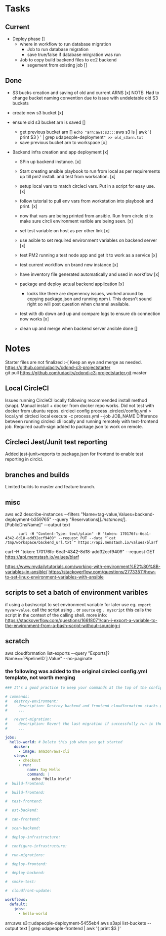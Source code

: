 # Tasks

## Current

- Deploy phase []
  - where in workflow to run database migration
    - Job to run database migration
    - save true/false if database mirgration was run
  - Job to copy build backend files to ec2 backend 
    - segement from existing job []



## Done

 - S3 bucks creation and saving of old and current ARNS [x]
    NOTE: Had to change bucket naming convention due to issue with undeletable old S3 buckets
  - create new s3 bucket [x]
  - ensure old s3 bucket arn is saved []    
      - get previous bucket arn []
          `echo "arn:aws:s3:::`aws s3 ls | awk '{ print $3 } ' | grep udapeople-deployment`" >> old_s3arn.txt`
      - save previous bucket arn to workspace [x]

- Backend infra creation and app deployment [x]
    - SPin up backend instance. [x]
    - Start creating ansible playbook to run from local as per requirements up till pm2 install. and test from worksation. [x]
    - setup local vars to match circleci vars. Put in a script for easy use. [x]
    - follow tutorial to pull env vars from workstation into playbook and print. [x]
    - now that vars are being printed from ansible. Run from circle ci to make sure circli environment varible are being seen. [x]
    - set test variable on host as per other link [x]
    - use asible to set required environment variables on backend server [x]
    - test PM2 running a test node app and get it to work as a service [x]
    - test current workflow on brand new instance [x]
    - have inventory file generated automatically and used in workflow [x]
    
    - package and deploy actual backend application [x]
        - looks like there are depenency issues, worked around by copying package.json and running npm i. This doesn't sound right so will post question 
        when channel available. 
    - test with db down and up and compare logs to ensure db connection now works [x]
    - clean up and merge when backend server ansible done []



# Notes

Starter files are not finalized :-( Keep an eye and merge as needed.   
https://github.com/udacity/cdond-c3-projectstarter  
git pull https://github.com/udacity/cdond-c3-projectstarter.git master

## Local CircleCI

Issues running CircleCI locally following recommended install method (snap).
Manual install + docker from docker repo works. Did not test with docker from ubuntu repos.
circleci config process .circleci/config.yml > local.yml
circleci local execute -c process.yml --job JOB_NAME
Difference between running circleci cli locally and running remotely with test-frontend job. Required oauth-sign added to package.json to work on remote.

## Circleci Jest/Junit test reporting

Added jest-junit+reports to package.json for frontend to enable test reporting in circlci.

## branches and builds
Limited builds to master and feature branch. 

## misc
aws ec2 describe-instances --filters "Name=tag-value,Values=backend-deployment-b359765" --query "Reservations[*].Instances[*].[PublicDnsName]" --output text
          
          curl -H "Content-Type: text/plain" -H "token: 170176fc-6ea1-4342-8d18-add32ecf9409" --request PUT --data "`cat /tmp/workspace/backend_url.txt`" https://api.memstash.io/values/blarf

curl -H "token: 170176fc-6ea1-4342-8d18-add32ecf9409" --request GET https://api.memstash.io/values/blarf

https://www.mydailytutorials.com/working-with-environment%E2%80%8B-variables-in-ansible/
https://stackoverflow.com/questions/27733511/how-to-set-linux-environment-variables-with-ansible

## scripts to set a batch of environment varibles
if using a bashscript to set environment variable for later use eg. `export myvar=value`. call the script using `.` or `source` eg `. myscript` this 
calls the script in the context of the calling shell. 
more info: https://stackoverflow.com/questions/16618071/can-i-export-a-variable-to-the-environment-from-a-bash-script-without-sourcing-i



## scratch

aws cloudformation list-exports --query "Exports[?Name==\`PipelineID\`].Value" --no-paginate



### the following was added to the original circleci config.yml template, not worth merging

```yml
### It's a good practice to keep your commands at the top of the config file. In this project, you'll need at least 2 commands:

# commands:
#   destroy-environment:
#     description: Destroy backend and frontend cloudformation stacks given a workflow ID.
#     ...

#   revert-migration:
#     description: Revert the last migration if successfully run in the current workflow.
#     ...

jobs:
  hello-world: # Delete this job when you get started
    docker:
      - image: amazon/aws-cli
    steps:
      - checkout
      - run:
          name: Say Hello
          command: |
            echo "Hello World"
#  build-frontend:

#  build-frontend:

#  test-frontend:

#  est-backend:

#  can-frontend:

#  scan-backend:

#  deploy-infrastructure:

#  configure-infrastructure:

#  run-migrations:

#  deploy-frontend:

#  deploy-backend:  

#  smoke-test:

#  cloudfront-update:

workflows:
  default:
    jobs:
      - hello-world
```
arn:aws:s3:::udapeople-deployment-5455eb4
aws s3api list-buckets --output text | grep udapeople-frontend | awk '{ print $3 }'